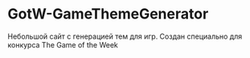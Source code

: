# GotW-GameThemeGenerator

Небольшой сайт с генерацией тем для игр. Создан специально для конкурса The Game of the Week
